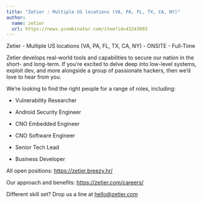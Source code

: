 ```yaml
---
title: "Zetier : Multiple US locations (VA, PA, FL, TX, CA, NY)"
author:
  name: zetier
  url: https://news.ycombinator.com/item?id=43243093
---
```

Zetier - Multiple US locations (VA, PA, FL, TX, CA, NY) - ONSITE - Full-Time

Zetier develops real-world tools and capabilities to secure our nation in the short- and long-term. If you’re excited to delve deep into low-level systems, exploit dev, and more alongside a group of passionate hackers, then we’d love to hear from you.

We’re looking to find the right people for a range of roles, including:

- Vulnerability Researcher

- Android Security Engineer

- CNO Embedded Engineer

- CNO Software Engineer

- Senior Tech Lead

- Business Developer

All open positions: <a href="https:&#x2F;&#x2F;zetier.breezy.hr&#x2F;" rel="nofollow">https:&#x2F;&#x2F;zetier.breezy.hr&#x2F;</a>

Our approach and benefits: <a href="https:&#x2F;&#x2F;zetier.com&#x2F;careers&#x2F;" rel="nofollow">https:&#x2F;&#x2F;zetier.com&#x2F;careers&#x2F;</a>

Different skill set? Drop us a line at hello@zetier.com
<JobApplication />
